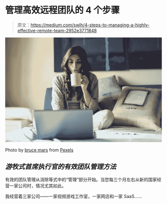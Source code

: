 # 管理高效远程团队的 4 个步骤

> 原文：<https://medium.com/swlh/4-steps-to-managing-a-highly-effective-remote-team-2952e3771848>

![](img/0b2bad118c62ae23800fb3cade9ee965.png)

Photo by [bruce mars](https://www.pexels.com/@olly?utm_content=attributionCopyText&utm_medium=referral&utm_source=pexels) from [Pexels](https://www.pexels.com/photo/woman-in-grey-jacket-sits-on-bed-uses-grey-laptop-935743/?utm_content=attributionCopyText&utm_medium=referral&utm_source=pexels)

## *游牧式首席执行官的有效团队管理方法*

有效的团队管理从消除等式中的“管理”部分开始。当您每三个月左右从新的国家经营一家公司时，情况尤其如此。

我经营着三家公司——一家视频游戏工作室，一家网店和一家 SaaS……